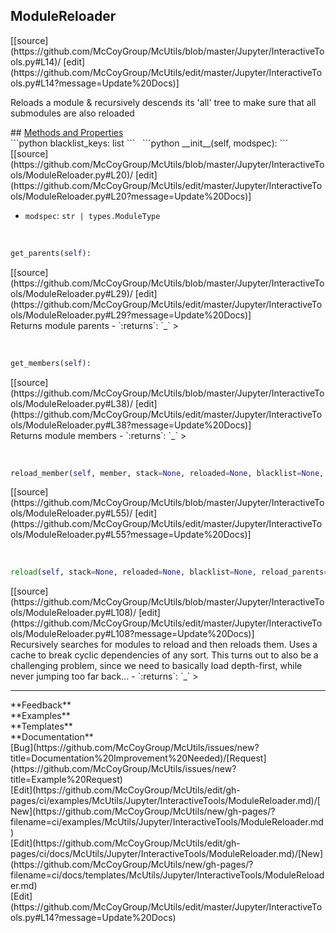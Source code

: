 ## <a id="McUtils.Jupyter.InteractiveTools.ModuleReloader">ModuleReloader</a> 

<div class="docs-source-link" markdown="1">
[[source](https://github.com/McCoyGroup/McUtils/blob/master/Jupyter/InteractiveTools.py#L14)/
[edit](https://github.com/McCoyGroup/McUtils/edit/master/Jupyter/InteractiveTools.py#L14?message=Update%20Docs)]
</div>

Reloads a module & recursively descends its 'all' tree
to make sure that all submodules are also reloaded







<div class="collapsible-section">
 <div class="collapsible-section collapsible-section-header" markdown="1">
## <a class="collapse-link" data-toggle="collapse" href="#methods" markdown="1"> Methods and Properties</a> <a class="float-right" data-toggle="collapse" href="#methods"><i class="fa fa-chevron-down"></i></a>
 </div>
 <div class="collapsible-section collapsible-section-body collapse show" id="methods" markdown="1">
 ```python
blacklist_keys: list
```
<a id="McUtils.Jupyter.InteractiveTools.ModuleReloader.__init__" class="docs-object-method">&nbsp;</a> 
```python
__init__(self, modspec): 
```
<div class="docs-source-link" markdown="1">
[[source](https://github.com/McCoyGroup/McUtils/blob/master/Jupyter/InteractiveTools/ModuleReloader.py#L20)/
[edit](https://github.com/McCoyGroup/McUtils/edit/master/Jupyter/InteractiveTools/ModuleReloader.py#L20?message=Update%20Docs)]
</div>

  - `modspec`: `str | types.ModuleType`
    >


<a id="McUtils.Jupyter.InteractiveTools.ModuleReloader.get_parents" class="docs-object-method">&nbsp;</a> 
```python
get_parents(self): 
```
<div class="docs-source-link" markdown="1">
[[source](https://github.com/McCoyGroup/McUtils/blob/master/Jupyter/InteractiveTools/ModuleReloader.py#L29)/
[edit](https://github.com/McCoyGroup/McUtils/edit/master/Jupyter/InteractiveTools/ModuleReloader.py#L29?message=Update%20Docs)]
</div>
Returns module parents
  - `:returns`: `_`
    >


<a id="McUtils.Jupyter.InteractiveTools.ModuleReloader.get_members" class="docs-object-method">&nbsp;</a> 
```python
get_members(self): 
```
<div class="docs-source-link" markdown="1">
[[source](https://github.com/McCoyGroup/McUtils/blob/master/Jupyter/InteractiveTools/ModuleReloader.py#L38)/
[edit](https://github.com/McCoyGroup/McUtils/edit/master/Jupyter/InteractiveTools/ModuleReloader.py#L38?message=Update%20Docs)]
</div>
Returns module members
  - `:returns`: `_`
    >


<a id="McUtils.Jupyter.InteractiveTools.ModuleReloader.reload_member" class="docs-object-method">&nbsp;</a> 
```python
reload_member(self, member, stack=None, reloaded=None, blacklist=None, reload_parents=True, verbose=False, print_indent=''): 
```
<div class="docs-source-link" markdown="1">
[[source](https://github.com/McCoyGroup/McUtils/blob/master/Jupyter/InteractiveTools/ModuleReloader.py#L55)/
[edit](https://github.com/McCoyGroup/McUtils/edit/master/Jupyter/InteractiveTools/ModuleReloader.py#L55?message=Update%20Docs)]
</div>


<a id="McUtils.Jupyter.InteractiveTools.ModuleReloader.reload" class="docs-object-method">&nbsp;</a> 
```python
reload(self, stack=None, reloaded=None, blacklist=None, reload_parents=True, verbose=False, print_indent=''): 
```
<div class="docs-source-link" markdown="1">
[[source](https://github.com/McCoyGroup/McUtils/blob/master/Jupyter/InteractiveTools/ModuleReloader.py#L108)/
[edit](https://github.com/McCoyGroup/McUtils/edit/master/Jupyter/InteractiveTools/ModuleReloader.py#L108?message=Update%20Docs)]
</div>
Recursively searches for modules to reload and then reloads them.
Uses a cache to break cyclic dependencies of any sort.
This turns out to also be a challenging problem, since we need to basically
load depth-first, while never jumping too far back...
  - `:returns`: `_`
    >
 </div>
</div>












---


<div markdown="1" class="text-secondary">
<div class="container">
  <div class="row">
   <div class="col" markdown="1">
**Feedback**   
</div>
   <div class="col" markdown="1">
**Examples**   
</div>
   <div class="col" markdown="1">
**Templates**   
</div>
   <div class="col" markdown="1">
**Documentation**   
</div>
   <div class="col" markdown="1">
   
</div>
   <div class="col" markdown="1">
   
</div>
   <div class="col" markdown="1">
   
</div>
</div>
  <div class="row">
   <div class="col" markdown="1">
[Bug](https://github.com/McCoyGroup/McUtils/issues/new?title=Documentation%20Improvement%20Needed)/[Request](https://github.com/McCoyGroup/McUtils/issues/new?title=Example%20Request)   
</div>
   <div class="col" markdown="1">
[Edit](https://github.com/McCoyGroup/McUtils/edit/gh-pages/ci/examples/McUtils/Jupyter/InteractiveTools/ModuleReloader.md)/[New](https://github.com/McCoyGroup/McUtils/new/gh-pages/?filename=ci/examples/McUtils/Jupyter/InteractiveTools/ModuleReloader.md)   
</div>
   <div class="col" markdown="1">
[Edit](https://github.com/McCoyGroup/McUtils/edit/gh-pages/ci/docs/McUtils/Jupyter/InteractiveTools/ModuleReloader.md)/[New](https://github.com/McCoyGroup/McUtils/new/gh-pages/?filename=ci/docs/templates/McUtils/Jupyter/InteractiveTools/ModuleReloader.md)   
</div>
   <div class="col" markdown="1">
[Edit](https://github.com/McCoyGroup/McUtils/edit/master/Jupyter/InteractiveTools.py#L14?message=Update%20Docs)   
</div>
   <div class="col" markdown="1">
   
</div>
   <div class="col" markdown="1">
   
</div>
   <div class="col" markdown="1">
   
</div>
</div>
</div>
</div>
